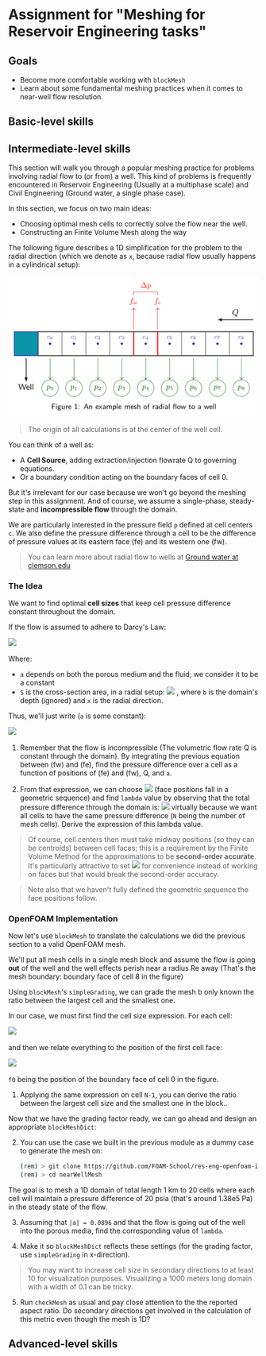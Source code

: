 # Assignment for "Meshing for Reservoir Engineering tasks"

## Goals

- Become more comfortable working with `blockMesh`
- Learn about some fundamental meshing practices when it comes
  to near-well flow resolution.

## Basic-level skills

## Intermediate-level skills

This section will walk you through a popular meshing practice for problems involving
radial flow to (or from) a well. This kind of problems is frequently encountered in
Reservoir Engineering (Usually at a multiphase scale) and Civil Engineering (Ground water,
a single phase case).

In this section, we focus on two main ideas:
- Choosing optimal mesh cells to correctly solve the flow near the well.
- Constructing an Finite Volume Mesh along the way

The following figure describes a 1D simplification for the problem to the radial direction
(which we denote as `x`, because radial flow usually happens in a cylindrical setup):

![Mesh for radial flow to well](images/nearWellMeshSketch.png)

> The origin of all calculations is at the center of the well cell.

You can think of a well as:
- A **Cell Source**, adding extraction/injection flowrate Q to governing equations. 
- Or a boundary condition acting on the boundary faces of cell 0.

But it's irrelevant for our case because we won't go beyond the meshing step in this assignment.
And of course, we assume a single-phase, steady-state and **incompressible flow** through the domain.

We are particularly interested in the pressure field `p` defined at cell centers `c`.
We also define the pressure difference through a cell to be the difference of pressure values at
its eastern face (fe) and its western one (fw).

> You can learn more about radial flow to wells at 
> [Ground water at clemson.edu](http://www.math.clemson.edu/~warner/Projects/GroundWater/node7.html)

### The Idea

We want to find optimal **cell sizes** that keep cell pressure difference constant throughout the domain.

If the flow is assumed to adhere to Darcy's Law:

![](https://latex.codecogs.com/gif.latex?Q&space;=&space;a&space;S&space;\frac{\partial&space;p}{\partial&space;x})

Where:
- `a` depends on both the porous medium and the fluid; we consider it to be a constant
- `S` is the cross-section area, in a radial setup: 
  ![](https://i.upmath.me/png/S%20%3D%202%5Cpi%20b%20x)
  , where `b` is the domain's depth (ignored) and `x` is the radial direction.

Thus, we'll just write (`a` is some constant):

![](https://i.upmath.me/png/Q%20%3D%20a%20x%20%5Cfrac%7B%5Cpartial%20p%7D%7B%5Cpartial%20x%7D)

1. Remember that the flow is incompressible (The volumetric flow rate Q is constant through the domain).
By integrating the previous equation between (fw) and (fe), find the pressure difference over a cell
as a function of positions of (fe) and (fw), Q, and `a`.

2. From that expression, we can choose ![](https://i.upmath.me/png/f_e%20%3D%20%5Clambda%20f_w)
(face positions fall in a geometric sequence) and find `lambda` value by observing that the total pressure
difference through the domain is: ![](https://i.upmath.me/png/%5CDelta%20p_t%20%3D%20N(p_e-p_w)) virtually
because we want all cells to have the same pressure difference (`N` being the number of mesh cells). Derive 
the expression of this lambda value.

> Of course, cell centers then must take midway positions (so they can be centroids) between cell faces;
> this is a requirement by the Finite Volume Method for the approximations to be **second-order accurate**.
> It's particularly attractive to set ![](https://i.upmath.me/png/c_%7Bi%2B1%7D%20%3D%20%5Clambda%20c_%7Bi%7D)
> for convenience instead of working on faces but that would break the second-order accuracy.

> Note also that we haven't fully defined the geometric sequence the face positions follow.

### OpenFOAM Implementation

Now let's use `blockMesh` to translate the calculations we did the previous section to a valid OpenFOAM mesh.

We'll put all mesh cells in a single mesh block and assume the flow is going **out** of the well
and the well effects perish near a radius Re away (That's the mesh boundary: 
boundary face of cell 8 in the figure)

Using `blockMesh`'s `simpleGrading`, we can grade the mesh b only known the ratio between the largest
cell and the smallest one.

In our case, we must first find the cell size expression. For each cell: 

![](https://i.upmath.me/png/f_e%20-%20f_w%20%3D%20f_w%20(%5Clambda%20-%201))

and then we relate everything to the position of the first cell face:

![](https://i.upmath.me/png/f_e%20-%20f_w%5Cbiggr%5Crvert_%7Bcell_i%7D%20%3D%20f_0%20b%5Ei%20(%5Clambda%20-%201))

`f0` being the position of the boundary face of cell 0 in the figure.

1. Applying the same expression on cell `N-1`, you can derive the ratio between the largest cell size and the smallest
one in the block..

Now that we have the grading factor ready, we can go ahead and 
design an appropriate `blockMeshDict`:

2. You can use the case we built in the previous module as a 
   dummy case to generate the mesh on:

   ```bash
   (rem) > git clone https://github.com/FOAM-School/res-eng-openfoam-intro nearWellMesh
   (rem) > cd nearWellMesh
   ```

The goal is to mesh a 1D domain of total length 1 km to 20 cells
where each cell will maintain a pressure difference of 20 psia
(that's around 1.38e5 Pa) in the steady state of the flow.

3. Assuming that `|a| = 0.0896` and that the flow is going out 
   of the well into the porous media, find the corresponding 
   value of `lambda`.

4. Make it so `blockMeshDict` reflects these settings (for the 
   grading factor, use `simpleGrading` in x-direction).

> You may want to increase cell size in secondary directions
> to at least 10 for visualization purposes. Visualizing a
> 1000 meters long domain with a width of 0.1 can be tricky.

5. Run `checkMesh` as usual and pay close attention to the
   the reported aspect ratio. Do secondary directions get involved
   in the calculation of this metric even though the mesh is 1D?

## Advanced-level skills
